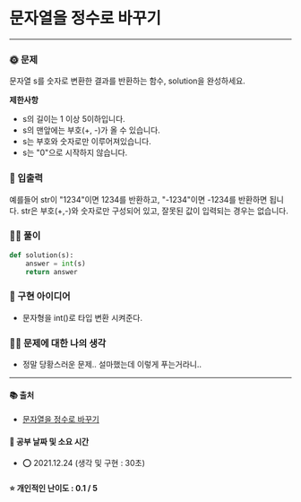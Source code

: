 # 문자열을 정수로 바꾸기

-------
### 🌞 문제
문자열 s를 숫자로 변환한 결과를 반환하는 함수, solution을 완성하세요.

<b>제한사항</b>  
- s의 길이는 1 이상 5이하입니다.
- s의 맨앞에는 부호(+, -)가 올 수 있습니다.
- s는 부호와 숫자로만 이루어져있습니다.
- s는 "0"으로 시작하지 않습니다.

### 📝 입출력
예를들어 str이 "1234"이면 1234를 반환하고, "-1234"이면 -1234를 반환하면 됩니다.
str은 부호(+,-)와 숫자로만 구성되어 있고, 잘못된 값이 입력되는 경우는 없습니다.

### 👩‍💻 풀이
```python
def solution(s):
    answer = int(s)
    return answer
 ```

### 🔑 구현 아이디어
- 문자형을 int()로 타입 변환 시켜준다.
  
### 🙋‍♀ 문제에 대한 나의 생각
- 정말 당황스러운 문제.. 설마했는데 이렇게 푸는거라니..

-------------
#### 📚 출처
- [문자열을 정수로 바꾸기](https://programmers.co.kr/learn/courses/30/lessons/12925)
#### 📅 공부 날짜 및 소요 시간
- ⭕ 2021.12.24 (생각 및 구현 : 30초)  
#### ⭐ 개인적인 난이도 : 0.1 / 5